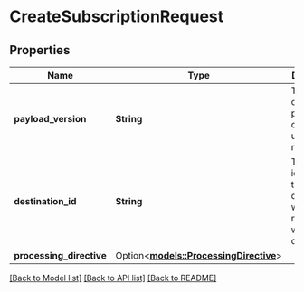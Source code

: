 # CreateSubscriptionRequest

## Properties

Name | Type | Description | Notes
------------ | ------------- | ------------- | -------------
**payload_version** | **String** | The version of the payload object to be used in the notification. | 
**destination_id** | **String** | The identifier for the destination where notifications will be delivered. | 
**processing_directive** | Option<[**models::ProcessingDirective**](ProcessingDirective.md)> |  | [optional]

[[Back to Model list]](../README.md#documentation-for-models) [[Back to API list]](../README.md#documentation-for-api-endpoints) [[Back to README]](../README.md)


